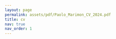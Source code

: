 ```yaml
---
layout: page
permalink: assets/pdf/Paolo_Marimon_CV_2024.pdf
title: cv
nav: true
nav_order: 1
---
```

